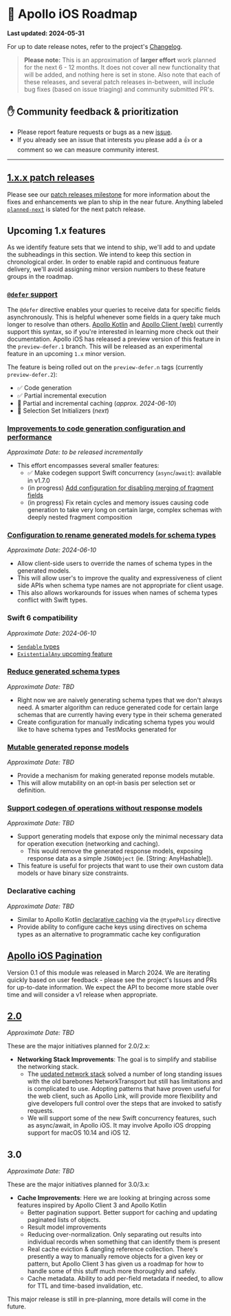 # 🔮 Apollo iOS Roadmap

**Last updated: 2024-05-31**

For up to date release notes, refer to the project's [Changelog](https://github.com/apollographql/apollo-ios/blob/main/CHANGELOG.md).

> **Please note:** This is an approximation of **larger effort** work planned for the next 6 - 12 months. It does not cover all new functionality that will be added, and nothing here is set in stone. Also note that each of these releases, and several patch releases in-between, will include bug fixes (based on issue triaging) and community submitted PR's.

## ✋ Community feedback & prioritization

- Please report feature requests or bugs as a new [issue](https://github.com/apollographql/apollo-ios/issues/new/choose).
- If you already see an issue that interests you please add a 👍 or a comment so we can measure community interest.

---

## [1.x.x patch releases](https://github.com/apollographql/apollo-ios/milestone/70)

Please see our [patch releases milestone](https://github.com/apollographql/apollo-ios/milestone/70) for more information about the fixes and enhancements we plan to ship in the near future.  Anything labeled [`planned-next`](https://github.com/apollographql/apollo-ios/labels/planned-next) is slated for the next patch release.

## Upcoming 1.x features

As we identify feature sets that we intend to ship, we'll add to and update the subheadings in this section. We intend to keep this section in chronological order.  In order to enable rapid and continuous feature delivery, we'll avoid assigning minor version numbers to these feature groups in the roadmap.

### [`@defer` support](https://github.com/apollographql/apollo-ios/issues/2395)

The `@defer` directive enables your queries to receive data for specific fields asynchronously. This is helpful whenever some fields in a query take much longer to resolve than others.  [Apollo Kotlin](https://www.apollographql.com/docs/kotlin/fetching/defer/) and [Apollo Client (web)](https://www.apollographql.com/docs/react/data/defer/) currently support this syntax, so if you're interested in learning more check out their documentation.  Apollo iOS has released a preview version of this feature in the `preview-defer.1` branch.  This will be released as an experimental feature in an upcoming `1.x` minor version.

The feature is being rolled out on the `preview-defer.n` tags (currently `preview-defer.2`):
* ✅ Code generation
* ✅ Partial incremental execution
* 🔨 Partial and incremental caching (_approx. 2024-06-10_)
* 🔲 Selection Set Initializers (_next_)

### [Improvements to code generation configuration and performance](https://github.com/apollographql/apollo-ios/milestone/67)

_Approximate Date: to be released incrementally_

- This effort encompasses several smaller features:
    - ✅ Make codegen support Swift concurrency (`async`/`await`): available in v1.7.0
    - (in progress) [Add configuration for disabling merging of fragment fields](https://github.com/apollographql/apollo-ios/issues/2560)
    - (in progress) Fix retain cycles and memory issues causing code generation to take very long on certain large, complex schemas with deeply nested fragment composition

### [Configuration to rename generated models for schema types](https://github.com/apollographql/apollo-ios/issues/3283)

_Approximate Date: 2024-06-10_

- Allow client-side users to override the names of schema types in the generated models.
- This will allow user's to improve the quality and expressiveness of client side APIs when schema type names are not appropriate for client usage.
- This also allows workarounds for issues when names of schema types conflict with Swift types.

### Swift 6 compatibility

_Approximate Date: 2024-06-10_

- [`Sendable` types](https://github.com/apollographql/apollo-ios/issues/3291)
- [`ExistentialAny` upcoming feature](https://github.com/apollographql/apollo-ios/issues/3205)

### [Reduce generated schema types](https://github.com/apollographql/apollo-ios/milestone/71)

_Approximate Date: TBD_

- Right now we are naively generating schema types that we don't always need. A smarter algorithm can reduce generated code for certain large schemas that are currently having every type in their schema generated
- Create configuration for manually indicating schema types you would like to have schema types and TestMocks generated for

### [Mutable generated reponse models](https://github.com/apollographql/apollo-ios/issues/3246)

_Approximate Date: TBD_

- Provide a mechanism for making generated reponse models mutable.
- This will allow mutability on an opt-in basis per selection set or definition.

### [Support codegen of operations without response models](https://github.com/apollographql/apollo-ios/issues/3165)

_Approximate Date: TBD_

- Support generating models that expose only the minimal necessary data for operation execution (networking and caching).
  - This would remove the generated response models, exposing response data as a simple `JSONObject` (ie. [String: AnyHashable]).
- This feature is useful for projects that want to use their own custom data models or have binary size constraints.

### Declarative caching

_Approximate Date: TBD_

- Similar to Apollo Kotlin [declarative caching](https://www.apollographql.com/docs/kotlin/caching/declarative-ids) via the `@typePolicy` directive
- Provide ability to configure cache keys using directives on schema types as an alternative to programmatic cache key configuration

## [Apollo iOS Pagination](https://github.com/apollographql/apollo-ios-pagination)

Version 0.1 of this module was released in March 2024.  We are iterating quickly based on user feedback - please see the project's Issues and PRs for up-to-date information.  We expect the API to become more stable over time and will consider a v1 release when appropriate.

## [2.0](https://github.com/apollographql/apollo-ios/milestone/60)

_Approximate Date: TBD_

These are the major initiatives planned for 2.0/2.x:

- **Networking Stack Improvements**: The goal is to simplify and stabilise the networking stack.
  - The [updated network stack](https://github.com/apollographql/apollo-ios/issues/1340) solved a number of long standing issues with the old barebones NetworkTransport but still has limitations and is complicated to use. Adopting patterns that have proven useful for the web client, such as Apollo Link, will provide more flexibility and give developers full control over the steps that are invoked to satisfy requests.
  - We will support some of the new Swift concurrency features, such as async/await, in Apollo iOS. It may involve Apollo iOS dropping support for macOS 10.14 and iOS 12.

## 3.0

_Approximate Date: TBD_

These are the major initiatives planned for 3.0/3.x:

- **Cache Improvements**: Here we are looking at bringing across some features inspired by Apollo Client 3 and Apollo Kotlin
  - Better pagination support. Better support for caching and updating paginated lists of objects.
  - Result model improvements
  - Reducing over-normalization. Only separating out results into individual records when something that can identify them is present
  - Real cache eviction & dangling reference collection. There's presently a way to manually remove objects for a given key or pattern, but Apollo Client 3 has given us a roadmap for how to handle some of this stuff much more thoroughly and safely.
  - Cache metadata. Ability to add per-field metadata if needed, to allow for TTL and time-based invalidation, etc.

This major release is still in pre-planning, more details will come in the future.
